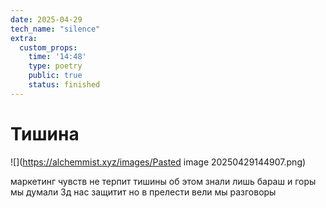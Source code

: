 ```yaml
---
date: 2025-04-29
tech_name: "silence"
extra:
  custom_props:
    time: '14:48'
    type: poetry
    public: true
    status: finished
---
```

# Тишина

![](https://alchemmist.xyz/images/Pasted image 20250429144907.png)

маркетинг чувств не терпит тишины
об этом знали лишь бараш и горы
мы думали 3д нас защитит
но в прелести вели мы разговоры
